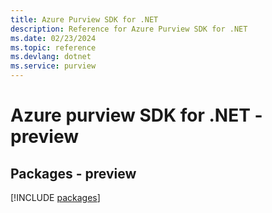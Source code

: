 ```yaml
---
title: Azure Purview SDK for .NET
description: Reference for Azure Purview SDK for .NET
ms.date: 02/23/2024
ms.topic: reference
ms.devlang: dotnet
ms.service: purview
---
```

# Azure purview SDK for .NET - preview
## Packages - preview
[!INCLUDE [packages](purview-index.md)]